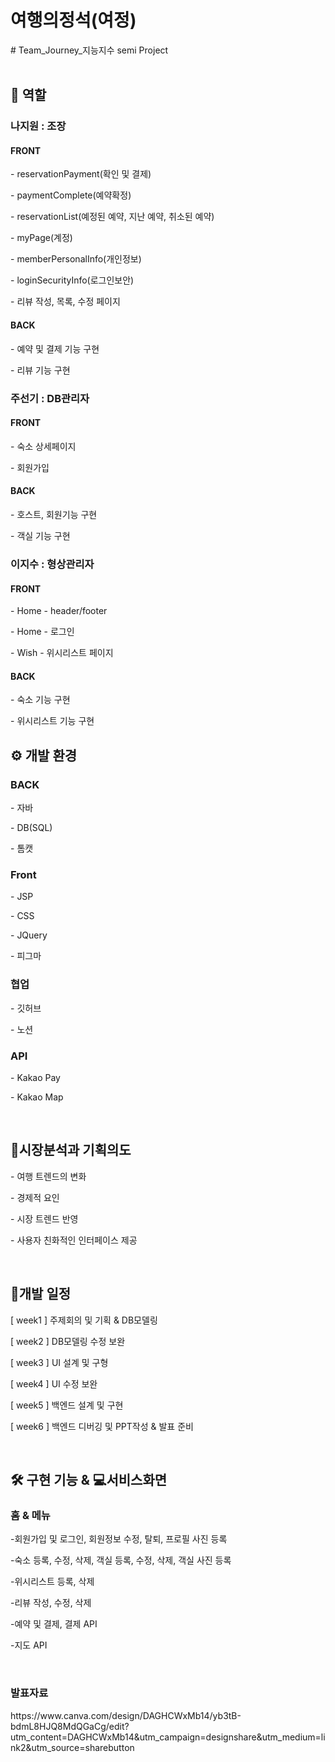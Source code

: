 <h1>여행의정석(여정)</h1>
# Team_Journey_지능지수
semi Project 
<br>
<br>

<h2 ><b> 🤝 역할 </b></h2>
<h3><b>나지원 : 조장</b></h3>
<h4><b>FRONT</b></h4>
<p data-ke-size="size16"> - reservationPayment(확인 및 결제)</p>
<p data-ke-size="size16"> - paymentComplete(예약확정)</p>
<p data-ke-size="size16"> - reservationList(예정된 예약, 지난 예약, 취소된 예약)</p>
<p data-ke-size="size16"> - myPage(계정)</p>
<p data-ke-size="size16"> - memberPersonalInfo(개인정보)</p>
<p data-ke-size="size16"> - loginSecurityInfo(로그인보안)</p>
<p data-ke-size="size16"> - 리뷰 작성, 목록, 수정 페이지</p>
<h4><b>BACK</b></h4>
<p data-ke-size="size16"> - 예약 및 결제 기능 구현</p>
<p data-ke-size="size16"> - 리뷰 기능 구현</p>
<h3><b>주선기 : DB관리자</b></h3>
<h4><b>FRONT</b></h4>
<p data-ke-size="size16"> - 숙소 상세페이지</p>
<p data-ke-size="size16"> - 회원가입</p>
<h4><b>BACK</b></h4>
<p data-ke-size="size16"> - 호스트, 회원기능 구현</p>
<p data-ke-size="size16"> - 객실 기능 구현</p>
<h3><b>이지수 : 형상관리자</b></h3>
<h4><b>FRONT</b></h4>

<p data-ke-size="size16"> - Home - header/footer</p>
<p data-ke-size="size16"> - Home - 로그인</p>
<p data-ke-size="size16"> - Wish - 위시리스트 페이지</p>
<h4><b>BACK</b></h4>
<p data-ke-size="size16"> - 숙소 기능 구현</p>
<p data-ke-size="size16"> - 위시리스트 기능 구현</p>

<h2 ><b> ⚙️ 개발 환경 </b></h2>
<h3><b>BACK</b></h3>
<p data-ke-size="size16"> - 자바</p>
<p data-ke-size="size16"> - DB(SQL)</p>
<p data-ke-size="size16"> - 톰캣</p>
<h3><b>Front</b></h3>
<p data-ke-size="size16"> - JSP</p>
<p data-ke-size="size16"> - CSS</p>
<p data-ke-size="size16"> - JQuery</p>
<p data-ke-size="size16"> - 피그마</p>
<h3><b>협업</b></h3>
<p data-ke-size="size16"> - 깃허브</p>
<p data-ke-size="size16"> - 노션</p>
<h3><b>API</b></h3>
<p data-ke-size="size16"> - Kakao Pay</p>
<p data-ke-size="size16"> - Kakao Map</p>
<br>
<h2 ><b> 📝시장분석과 기획의도 </b></h2>
<p data-ke-size="size16"> - 여행 트렌드의 변화 </p>
<p data-ke-size="size16"> - 경제적 요인 </p>
<p data-ke-size="size16"> - 시장 트렌드 반영 </p>
<p data-ke-size="size16"> - 사용자 친화적인 인터페이스 제공 </p>
<br>
<h2 ><b> 📅개발 일정 </b></h2>
<p data-ke-size="size16"> [ week1 ] 주제회의 및 기획 & DB모델링</p>
<p data-ke-size="size16"> [ week2 ] DB모델링 수정 보완</p>
<p data-ke-size="size16"> [ week3 ] UI 설계 및 구형</p>
<p data-ke-size="size16"> [ week4 ] UI 수정 보완</p>
<p data-ke-size="size16"> [ week5 ] 백엔드 설계 및 구현</p>
<p data-ke-size="size16"> [ week6 ] 백엔드 디버깅 및 PPT작성 & 발표 준비</p>
<br>
<h2><b> 🛠️ 구현 기능 & 💻서비스화면 </b></h2>
<h3><b>홈 &amp; 메뉴</b></h3>
<p data-ke-size="size16"> -회원가입 및 로그인, 회원정보 수정, 탈퇴, 프로필 사진 등록 </p>
<p data-ke-size="size16"> -숙소 등록, 수정, 삭제, 객실 등록, 수정, 삭제, 객실 사진 등록  </p>
<p data-ke-size="size16"> -위시리스트 등록, 삭제 </p>
<p data-ke-size="size16"> -리뷰 작성, 수정, 삭제 </p>
<p data-ke-size="size16"> -예약 및 결제, 결제 API </p>
<p data-ke-size="size16"> -지도 API </p>

<br>
<h3><b>발표자료</b></h3>
https://www.canva.com/design/DAGHCWxMb14/yb3tB-bdmL8HJQ8MdQGaCg/edit?utm_content=DAGHCWxMb14&utm_campaign=designshare&utm_medium=link2&utm_source=sharebutton
